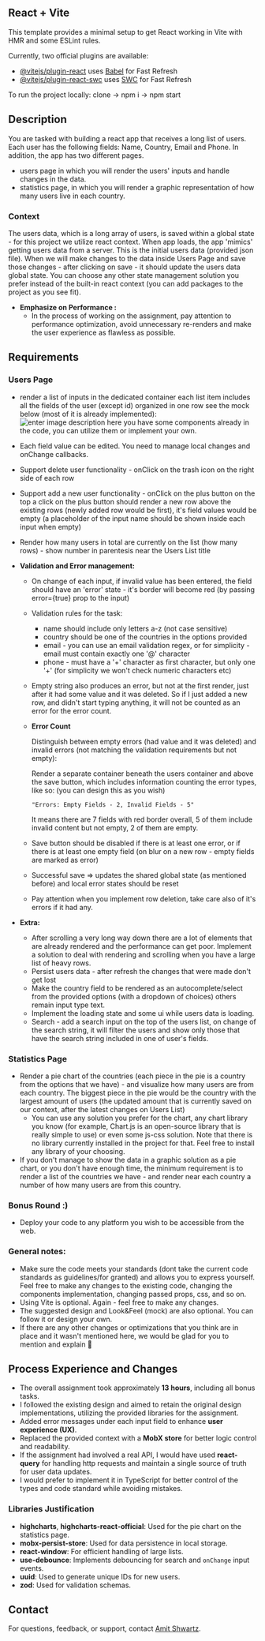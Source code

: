 ## React + Vite

This template provides a minimal setup to get React working in Vite with HMR and some ESLint rules.

Currently, two official plugins are available:

- [@vitejs/plugin-react](https://github.com/vitejs/vite-plugin-react/blob/main/packages/plugin-react/README.md) uses [Babel](https://babeljs.io/) for Fast Refresh
- [@vitejs/plugin-react-swc](https://github.com/vitejs/vite-plugin-react-swc) uses [SWC](https://swc.rs/) for Fast Refresh

To run the project locally: clone -> npm i -> npm start

## Description

You are tasked with building a react app that receives a long list of users.
Each user has the following fields: Name, Country, Email and Phone.
In addition, the app has two different pages.

- users page in which you will render the users' inputs and handle changes in the data.
- statistics page, in which you will render a graphic representation of how many users live in each country.

### Context

The users data, which is a long array of users, is saved within a global state - for this project we utilize react context.
When app loads, the app 'mimics' getting users data from a server. This is the initial users data (provided json file).
When we will make changes to the data inside Users Page and save those changes - after clicking on save - it should update the users data global state.
You can choose any other state management solution you prefer instead of the built-in react context (you can add packages to the project as you see fit).

- **Emphasize on Performance :**
  - In the process of working on the assignment, pay attention to performance optimization, avoid unnecessary re-renders and make the user experience as flawless as possible.

## Requirements

### Users Page

- render a list of inputs in the dedicated container
  each list item includes all the fields of the user (except id) organized in one row
  see the mock below (most of it is already implemented):
  ![enter image description here](https://i2.paste.pics/331ce901a70bc7b64c4cab202d336cd1.png)
  you have some components already in the code, you can utilize them or implement your own.

- Each field value can be edited. You need to manage local changes and onChange callbacks.
- Support delete user functionality - onClick on the trash icon on the right side of each row
- Support add a new user functionality - onClick on the plus button on the top
  a click on the plus button should render a new row above the existing rows (newly added row would be first),
  it's field values would be empty (a placeholder of the input name should be shown inside each input when empty)
- Render how many users in total are currently on the list (how many rows) - show number in parentesis near the Users List title

- **Validation and Error management:**

  - On change of each input, if invalid value has been entered, the field should have an 'error' state - it's border will become red (by passing error={true} prop to the input)

  - Validation rules for the task:

    - name should include only letters a-z (not case sensitive)
    - country should be one of the countries in the options provided
    - email - you can use an email validation regex, or for simplicity - email must contain exactly one '@' character
    - phone - must have a '+' character as first character, but only one '+' (for simplicity we won't check numeric characters etc)

  - Empty string also produces an error, but not at the first render, just after it had some value and it was deleted. So if I just added a new row, and didn't start typing anything, it will not be counted as an error for the error count.

  - **Error Count**

    Distinguish between empty errors (had value and it was deleted) and invalid errors (not matching the validation requirements but not empty):

    Render a separate container beneath the users container and above the save button, which includes information counting the error types, like so: (you can design this as you wish)

    `"Errors: Empty Fields - 2, Invalid Fields - 5"`

    It means there are 7 fields with red border overall, 5 of them include invalid content but not empty, 2 of them are empty.

  - Save button should be disabled if there is at least one error, or if there is at least one empty field (on blur on a new row - empty fields are marked as error)

  - Successful save => updates the shared global state (as mentioned before) and local error states should be reset
  - Pay attention when you implement row deletion, take care also of it's errors if it had any.

- **Extra:**
  - After scrolling a very long way down there are a lot of elements that are already rendered and the performance can get poor. Implement a solution to deal with rendering and scrolling when you have a large list of heavy rows.
  - Persist users data - after refresh the changes that were made don't get lost
  - Make the country field to be rendered as an autocomplete/select from the provided options (with a dropdown of choices) others remain input type text.
  - Implement the loading state and some ui while users data is loading.
  - Search - add a search input on the top of the users list, on change of the search string, it will filter the users and show only those that have the search string included in one of user's fields.

### Statistics Page

- Render a pie chart of the countries (each piece in the pie is a country from the options that we have) - and visualize how many users are from each country. The biggest piece in the pie would be the country with the largest amount of users (the updated amount that is currently saved on our context, after the latest changes on Users List)
  - You can use any solution you prefer for the chart, any chart library you know (for example, Chart.js is an open-source library that is really simple to use) or even some js-css solution. Note that there is no library currently installed in the project for that. Feel free to install any library of your choosing.
- If you don't manage to show the data in a graphic solution as a pie chart, or you don't have enough time, the minimum requirement is to render a list of the countries we have - and render near each country a number of how many users are from this country.

### Bonus Round :)

- Deploy your code to any platform you wish to be accessible from the web.

### General notes:

- Make sure the code meets your standards (dont take the current code standards as guidelines/for granted) and allows you to express yourself. Feel free to make any changes to the existing code, changing the components implementation, changing passed props, css, and so on.
- Using Vite is optional. Again - feel free to make any changes.
- The suggested design and Look&Feel (mock) are also optional. You can follow it or design your own.
- If there are any other changes or optimizations that you think are in place and it wasn't mentioned here, we would be glad for you to mention and explain 🤩

## Process Experience and Changes

- The overall assignment took approximately **13 hours**, including all bonus tasks.
- I followed the existing design and aimed to retain the original design implementations, utilizing the provided libraries for the assignment.
- Added error messages under each input field to enhance **user experience (UX)**.
- Replaced the provided context with a **MobX store** for better logic control and readability.
- If the assignment had involved a real API, I would have used **react-query** for handling http requests and maintain a single source of truth for user data updates.
- I would prefer to implement it in TypeScript for better control of the types and code standard while avoiding mistakes.

### Libraries Justification

- **highcharts**, **highcharts-react-official**: Used for the pie chart on the statistics page.
- **mobx-persist-store**: Used for data persistence in local storage.
- **react-window**: For efficient handling of large lists.
- **use-debounce**: Implements debouncing for search and `onChange` input events.
- **uuid**: Used to generate unique IDs for new users.
- **zod**: Used for validation schemas.

## Contact

For questions, feedback, or support, contact [Amit Shwartz](shwartzamit17@email.com).

